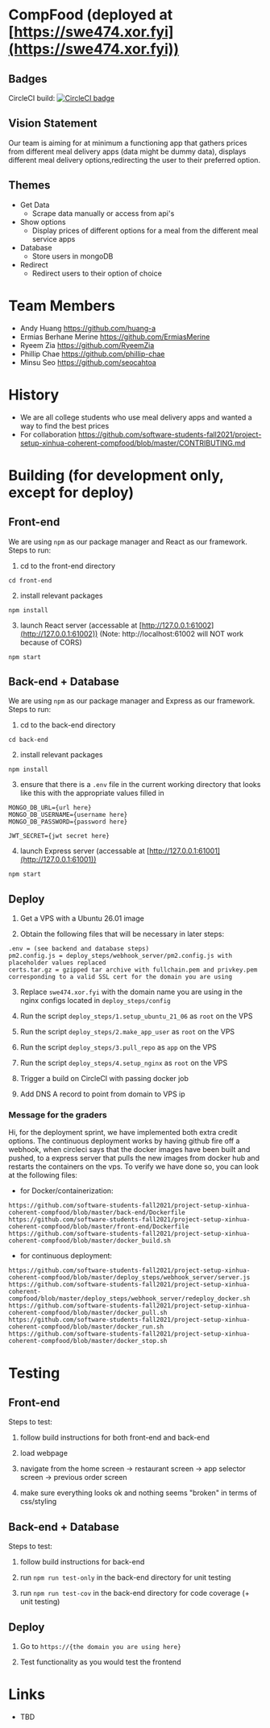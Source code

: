 # CompFood (deployed at [https://swe474.xor.fyi](https://swe474.xor.fyi))

## Badges

CircleCI build: [![CircleCI badge](https://circleci.com/gh/software-students-fall2021/project-setup-xinhua-coherent-compfood/tree/master.svg?style=svg)](https://circleci.com/gh/software-students-fall2021/project-setup-xinhua-coherent-compfood/tree/master)

## Vision Statement

Our team is aiming for at minimum a functioning app that gathers prices from different meal delivery apps (data might be dummy data), displays different meal delivery options,redirecting the user to their preferred option.

## Themes

* Get Data
	* Scrape data manually or access from api's 
* Show options
	* Display prices of different options for a meal from the different meal service apps
* Database
	* Store users in mongoDB
* Redirect
	* Redirect users to their option of choice

# Team Members

* Andy Huang https://github.com/huang-a
* Ermias Berhane Merine https://github.com/ErmiasMerine
* Ryeem Zia https://github.com/RyeemZia
* Phillip Chae https://github.com/phillip-chae
* Minsu Seo https://github.com/seocahtoa

# History

* We are all college students who use meal delivery apps and wanted a way to find the best prices
* For collaboration https://github.com/software-students-fall2021/project-setup-xinhua-coherent-compfood/blob/master/CONTRIBUTING.md

# Building (for development only, except for deploy)

## Front-end

We are using `npm` as our package manager and React as our framework. Steps to run:

1. cd to the front-end directory

```
cd front-end
```

2. install relevant packages

```
npm install
```

3. launch React server (accessable at [http://127.0.0.1:61002](http://127.0.0.1:61002)) (Note: http://localhost:61002 will NOT work because of CORS)

```
npm start
```

## Back-end + Database

We are using `npm` as our package manager and Express as our framework. Steps to run:

1. cd to the back-end directory

```
cd back-end
```

2. install relevant packages

```
npm install
```

3. ensure that there is a `.env` file in the current working directory that looks like this with the appropriate values filled in

```
MONGO_DB_URL={url here}
MONGO_DB_USERNAME={username here}
MONGO_DB_PASSWORD={password here}

JWT_SECRET={jwt secret here}
```

4. launch Express server (accessable at [http://127.0.0.1:61001](http://127.0.0.1:61001))

```
npm start
```

## Deploy

1. Get a VPS with a Ubuntu 26.01 image

2. Obtain the following files that will be necessary in later steps:

```
.env = (see backend and database steps)
pm2.config.js = deploy_steps/webhook_server/pm2.config.js with placeholder values replaced
certs.tar.gz = gzipped tar archive with fullchain.pem and privkey.pem corresponding to a valid SSL cert for the domain you are using
```

3. Replace `swe474.xor.fyi` with the domain name you are using in the nginx configs located in `deploy_steps/config`

4. Run the script `deploy_steps/1.setup_ubuntu_21_06` as `root` on the VPS

5. Run the script `deploy_steps/2.make_app_user` as `root` on the VPS

6. Run the script `deploy_steps/3.pull_repo` as `app` on the VPS

7. Run the script `deploy_steps/4.setup_nginx` as `root` on the VPS

8. Trigger a build on CircleCI with passing docker job

9. Add DNS A record to point from domain to VPS ip

### Message for the graders

Hi, for the deployment sprint, we have implemented both extra credit options. The continuous deployment works by having github fire off a webhook, when circleci says that the docker images have been built and pushed, to a express server that pulls the new images from docker hub and restarts the containers on the vps. To verify we have done so, you can look at the following files:

- for Docker/containerization:
```
https://github.com/software-students-fall2021/project-setup-xinhua-coherent-compfood/blob/master/back-end/Dockerfile
https://github.com/software-students-fall2021/project-setup-xinhua-coherent-compfood/blob/master/front-end/Dockerfile
https://github.com/software-students-fall2021/project-setup-xinhua-coherent-compfood/blob/master/docker_build.sh
```

- for continuous deployment:
```
https://github.com/software-students-fall2021/project-setup-xinhua-coherent-compfood/blob/master/deploy_steps/webhook_server/server.js
https://github.com/software-students-fall2021/project-setup-xinhua-coherent-compfood/blob/master/deploy_steps/webhook_server/redeploy_docker.sh
https://github.com/software-students-fall2021/project-setup-xinhua-coherent-compfood/blob/master/docker_pull.sh
https://github.com/software-students-fall2021/project-setup-xinhua-coherent-compfood/blob/master/docker_run.sh
https://github.com/software-students-fall2021/project-setup-xinhua-coherent-compfood/blob/master/docker_stop.sh
```

# Testing

## Front-end

Steps to test:

1. follow build instructions for both front-end and back-end

2. load webpage

3. navigate from the home screen -> restaurant screen -> app selector screen -> previous order screen

4. make sure everything looks ok and nothing seems "broken" in terms of css/styling

## Back-end + Database

Steps to test:

1. follow build instructions for back-end

2. run `npm run test-only` in the back-end directory for unit testing

3. run `npm run test-cov` in the back-end directory for code coverage (+ unit testing)

## Deploy

1. Go to `https://{the domain you are using here}`

2. Test functionality as you would test the frontend

# Links

* TBD
